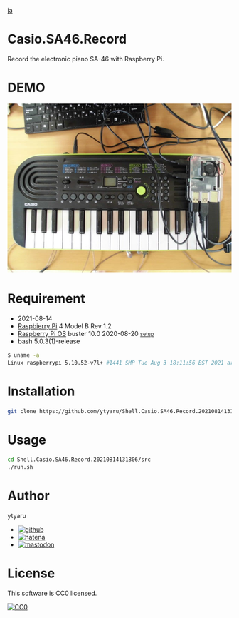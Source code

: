 [ja](./README.ja.md)

# Casio.SA46.Record

Record the electronic piano SA-46 with Raspberry Pi.

# DEMO

[![0](docs/assets/image/sa46-pi.jpg)](https://ytyaru.github.io/Shell.Casio.SA46.Record.20210814131806/)

<!--
![demo](https://ytyaru.github.io/Shell.Casio.SA46.Record.20210814131806/)
![0](docs/assets/image/sa46-pi.jpg)
-->

# Requirement

* <time datetime="2021-08-14T13:17:41+0900">2021-08-14</time>
* [Raspbierry Pi](https://ja.wikipedia.org/wiki/Raspberry_Pi) 4 Model B Rev 1.2
* [Raspberry Pi OS](https://ja.wikipedia.org/wiki/Raspbian) buster 10.0 2020-08-20 <small>[setup](http://ytyaru.hatenablog.com/entry/2020/10/06/111111)</small>
* bash 5.0.3(1)-release

```sh
$ uname -a
Linux raspberrypi 5.10.52-v7l+ #1441 SMP Tue Aug 3 18:11:56 BST 2021 armv7l GNU/Linux
```

# Installation

```sh
git clone https://github.com/ytyaru/Shell.Casio.SA46.Record.20210814131806
```

# Usage

```sh
cd Shell.Casio.SA46.Record.20210814131806/src
./run.sh
```

# Author

ytyaru

* [![github](http://www.google.com/s2/favicons?domain=github.com)](https://github.com/ytyaru "github")
* [![hatena](http://www.google.com/s2/favicons?domain=www.hatena.ne.jp)](http://ytyaru.hatenablog.com/ytyaru "hatena")
* [![mastodon](http://www.google.com/s2/favicons?domain=mstdn.jp)](https://mstdn.jp/web/accounts/233143 "mastdon")

# License

This software is CC0 licensed.

[![CC0](http://i.creativecommons.org/p/zero/1.0/88x31.png "CC0")](http://creativecommons.org/publicdomain/zero/1.0/deed.en)

